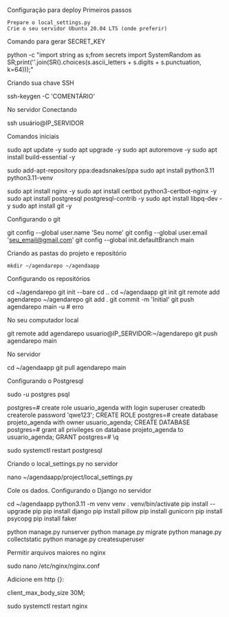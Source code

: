 Configuração para deploy
Primeiros passos

    Prepare o local_settings.py
    Crie o seu servidor Ubuntu 20.04 LTS (onde preferir)

Comando para gerar SECRET_KEY

python -c "import string as s;from secrets import SystemRandom as SR;print(''.join(SR().choices(s.ascii_letters + s.digits + s.punctuation, k=64)));"

Criando sua chave SSH

ssh-keygen -C 'COMENTÁRIO'

No servidor
Conectando

ssh usuário@IP_SERVIDOR

Comandos iniciais

sudo apt update -y
sudo apt upgrade -y
sudo apt autoremove -y
sudo apt install build-essential -y

sudo add-apt-repository ppa:deadsnakes/ppa
sudo apt install python3.11 python3.11-venv

sudo apt install nginx -y
sudo apt install certbot python3-certbot-nginx -y
sudo apt install postgresql postgresql-contrib -y
sudo apt install libpq-dev -y
sudo apt install git -y

Configurando o git

git config --global user.name 'Seu nome'
git config --global user.email 'seu_email@gmail.com'
git config --global init.defaultBranch main

Criando as pastas do projeto e repositório

    mkdir ~/agendarepo ~/agendaapp

Configurando os repositórios

cd ~/agendarepo
git init --bare
cd ..
cd ~/agendaapp
git init
git remote add agendarepo ~/agendarepo
git add .
git commit -m 'Initial'
git push agendarepo main -u # erro

No seu computador local

git remote add agendarepo usuario@IP_SERVIDOR:~/agendarepo
git push agendarepo main

No servidor

cd ~/agendaapp
git pull agendarepo main

Configurando o Postgresql

sudo -u postgres psql

postgres=# create role usuario_agenda with login superuser createdb createrole password 'qwe123';
CREATE ROLE
postgres=# create database projeto_agenda with owner usuario_agenda;
CREATE DATABASE
postgres=# grant all privileges on database projeto_agenda to usuario_agenda;
GRANT
postgres=# \q

sudo systemctl restart postgresql

Criando o local_settings.py no servidor

nano ~/agendaapp/project/local_settings.py

Cole os dados.
Configurando o Django no servidor

cd ~/agendaapp
python3.11 -m venv venv
. venv/bin/activate
pip install --upgrade pip
pip install django
pip install pillow
pip install gunicorn
pip install psycopg
pip install faker

python manage.py runserver
python manage.py migrate
python manage.py collectstatic
python manage.py createsuperuser

Permitir arquivos maiores no nginx

sudo nano /etc/nginx/nginx.conf

Adicione em http {}:

client_max_body_size 30M;

sudo systemctl restart nginx
